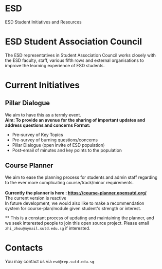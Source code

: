 # ESD
ESD Student Initiatives and Resources 

# ESD Student Association Council
The ESD representatives in Student Association Council works closely with the ESD faculty, staff, various fifth rows and external organisations to improve the learning experience of ESD students.<br>

# Current Initiatives
## Pillar Dialogue 
We aim to have this as a termly event.
<br>
**Aim: To provide an avenue for the sharing of important updates and address questions and concerns**
**Format:**
* Pre-survey of Key Topics
* Pre-survey of burning questions/concerns
* Pillar Dialogue (open invite of ESD population)
* Post-email of minutes and key points to the population

## Course Planner
We aim to ease the planning process for students and admin staff regarding to the ever more complicating course/track/minor requirements.
<br><br>
**Currently the planner is here : https://course-planner.opensutd.org/**
<br>
The current version is reactive<br>
In future development, we would also like to make a recommendation system for course-plan/module given student's strength or interest.

** This is a constant process of updating and maintaining the planner, and we seek interested people to join this open source project. Please email ```zhi_zhou@mymail.sutd.edu.sg``` if interested.


# Contacts
You may contact us via ```esd@rep.sutd.edu.sg```


